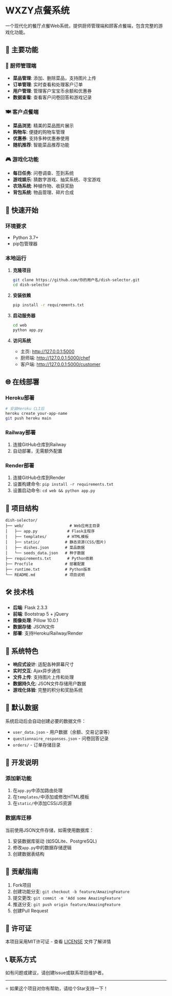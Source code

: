 # WXZY点餐系统

一个现代化的餐厅点餐Web系统，提供厨师管理端和顾客点餐端，包含完整的游戏化功能。

## 🌟 主要功能

### 🍳 厨师管理端
- **菜品管理**: 添加、删除菜品，支持图片上传
- **订单管理**: 实时查看和处理客户订单  
- **用户管理**: 管理客户宝宝币余额和优惠券
- **数据查看**: 查看客户问卷回答和游戏记录

### 🍽️ 客户点餐端
- **菜品浏览**: 精美的菜品图片展示
- **购物车**: 便捷的购物车管理
- **优惠券**: 支持多种优惠券使用
- **随机推荐**: 智能菜品推荐功能

### 🎮 游戏化功能
- **每日任务**: 问卷调查、签到系统
- **游戏娱乐**: 猜数字游戏、抽奖系统、寻宝游戏
- **农场系统**: 种植作物、收获奖励
- **背包系统**: 物品管理、碎片合成

## 🚀 快速开始

### 环境要求
- Python 3.7+
- pip包管理器

### 本地运行

1. **克隆项目**
   ```bash
   git clone https://github.com/你的用户名/dish-selector.git
   cd dish-selector
   ```

2. **安装依赖**
   ```bash
   pip install -r requirements.txt
   ```

3. **启动服务器**
   ```bash
   cd web
   python app.py
   ```

4. **访问系统**
   - 主页: http://127.0.0.1:5000
   - 厨师端: http://127.0.0.1:5000/chef
   - 客户端: http://127.0.0.1:5000/customer

## 🌐 在线部署

### Heroku部署
```bash
# 安装Heroku CLI后
heroku create your-app-name
git push heroku main
```

### Railway部署
1. 连接GitHub仓库到Railway
2. 自动部署，无需额外配置

### Render部署
1. 连接GitHub仓库到Render
2. 设置构建命令: `pip install -r requirements.txt`
3. 设置启动命令: `cd web && python app.py`

## 📁 项目结构

```
dish-selector/
├── web/                    # Web应用主目录
│   ├── app.py             # Flask主程序
│   ├── templates/         # HTML模板
│   ├── static/           # 静态资源(CSS/图片)
│   ├── dishes.json       # 菜品数据
│   └── seeds_data.json   # 种子数据
├── requirements.txt       # Python依赖
├── Procfile              # 部署配置
├── runtime.txt           # Python版本
└── README.md             # 项目说明
```

## 🛠️ 技术栈

- **后端**: Flask 2.3.3
- **前端**: Bootstrap 5 + jQuery
- **图像处理**: Pillow 10.0.1
- **数据存储**: JSON文件
- **部署**: 支持Heroku/Railway/Render

## 🎯 系统特色

- **响应式设计**: 适配各种屏幕尺寸
- **实时交互**: Ajax异步通信
- **文件上传**: 支持图片上传和处理
- **数据持久化**: JSON文件存储用户数据
- **游戏化体验**: 完整的积分和奖励系统

## 📝 默认数据

系统启动后会自动创建必要的数据文件：
- `user_data.json` - 用户数据（余额、交易记录等）
- `questionnaire_responses.json` - 问卷回答记录
- `orders/` - 订单存储目录

## 🔧 开发说明

### 添加新功能
1. 在`app.py`中添加路由处理
2. 在`templates/`中添加或修改HTML模板
3. 在`static/`中添加CSS/JS资源

### 数据库迁移
当前使用JSON文件存储，如需使用数据库：
1. 安装数据库驱动 (如SQLite、PostgreSQL)
2. 修改`app.py`中的数据存储逻辑
3. 创建数据表结构

## 🤝 贡献指南

1. Fork项目
2. 创建功能分支: `git checkout -b feature/AmazingFeature`
3. 提交更改: `git commit -m 'Add some AmazingFeature'`
4. 推送分支: `git push origin feature/AmazingFeature`
5. 创建Pull Request

## 📄 许可证

本项目采用MIT许可证 - 查看 [LICENSE](LICENSE) 文件了解详情

## 📞 联系方式

如有问题或建议，请创建Issue或联系项目维护者。

---

⭐ 如果这个项目对你有帮助，请给个Star支持一下！